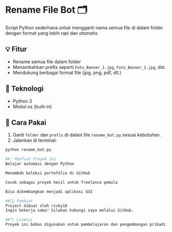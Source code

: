 # Rename File Bot 🗂️

Script Python sederhana untuk mengganti nama semua file di dalam folder dengan format yang lebih rapi dan otomatis.

## 💡 Fitur
- Rename semua file dalam folder
- Menambahkan prefix seperti `Foto_Banner_1.jpg`, `Foto_Banner_2.jpg`, dst.
- Mendukung berbagai format file (jpg, png, pdf, dll.)

## 🧰 Teknologi
- Python 3
- Modul os (built-in)

## 🚀 Cara Pakai
1. Ganti `folder` dan `prefix` di dalam file `rename_bot.py` sesuai kebutuhan.
2. Jalankan di terminal:
```bash
python rename_bot.py

##💡 Manfaat Proyek Ini
Belajar automasi dengan Python

Menambah koleksi portofolio di GitHub

Cocok sebagai proyek kecil untuk freelance pemula

Bisa dikembangkan menjadi aplikasi GUI

##👨‍💻 Pembuat
Project dibuat oleh rzzky18
Ingin bekerja sama? Silakan hubungi saya melalui GitHub.

##🏷️ Lisensi
Proyek ini bebas digunakan untuk pembelajaran dan pengembangan pribadi. Tidak diperjualbelikan tanpa izin.

